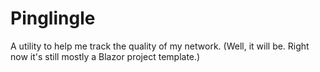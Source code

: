 # Pinglingle

A utility to help me track the quality of my network. (Well, it will be. Right now it's still mostly a Blazor project template.)
